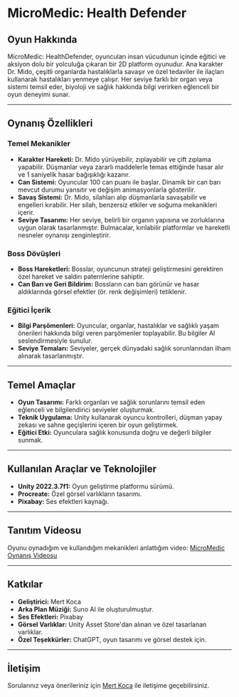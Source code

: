 # MicroMedic: Health Defender

## Oyun Hakkında

MicroMedic: HealthDefender, oyuncuları insan vücudunun içinde eğitici ve aksiyon dolu bir yolculuğa çıkaran bir 2D platform oyunudur. Ana karakter Dr. Mido, çeşitli organlarda hastalıklarla savaşır ve özel tedaviler ile ilaçları kullanarak hastalıkları yenmeye çalışır. Her seviye farklı bir organ veya sistemi temsil eder, biyoloji ve sağlık hakkında bilgi verirken eğlenceli bir oyun deneyimi sunar.

---

## Oynanış Özellikleri

### Temel Mekanikler
- **Karakter Hareketi:** Dr. Mido yürüyebilir, zıplayabilir ve çift zıplama yapabilir. Düşmanlar veya zararlı maddelerle temas ettiğinde hasar alır ve 1 saniyelik hasar bağışıklığı kazanır.
- **Can Sistemi:** Oyuncular 100 can puanı ile başlar. Dinamik bir can barı mevcut durumu yansıtır ve değişim animasyonlarla gösterilir.
- **Savaş Sistemi:** Dr. Mido, silahları alıp düşmanlarla savaşabilir ve engelleri kırabilir. Her silah, benzersiz etkiler ve soğuma mekanikleri içerir.
- **Seviye Tasarımı:** Her seviye, belirli bir organın yapısına ve zorluklarına uygun olarak tasarlanmıştır. Bulmacalar, kırılabilir platformlar ve hareketli nesneler oynanışı zenginleştirir.

### Boss Dövüşleri
- **Boss Hareketleri:** Bosslar, oyuncunun strateji geliştirmesini gerektiren özel hareket ve saldırı paternlerine sahiptir.
- **Can Barı ve Geri Bildirim:** Bossların can barı görünür ve hasar aldıklarında görsel efektler (ör. renk değişimleri) tetiklenir.

### Eğitici İçerik
- **Bilgi Parşömenleri:** Oyuncular, organlar, hastalıklar ve sağlıklı yaşam önerileri hakkında bilgi veren parşömenler toplayabilir. Bu bilgiler AI seslendirmesiyle sunulur.
- **Seviye Temaları:** Seviyeler, gerçek dünyadaki sağlık sorunlarından ilham alınarak tasarlanmıştır.

---

## Temel Amaçlar

- **Oyun Tasarımı:** Farklı organları ve sağlık sorunlarını temsil eden eğlenceli ve bilgilendirici seviyeler oluşturmak.
- **Teknik Uygulama:** Unity kullanarak oyuncu kontrolleri, düşman yapay zekası ve sahne geçişlerini içeren bir oyun geliştirmek.
- **Eğitici Etki:** Oyunculara sağlık konusunda doğru ve değerli bilgiler sunmak.

---

## Kullanılan Araçlar ve Teknolojiler

- **Unity 2022.3.7f1:** Oyun geliştirme platformu sürümü.
- **Procreate:** Özel görsel varlıkların tasarımı.
- **Pixabay:** Ses efektleri kaynağı.

---

## Tanıtım Videosu

Oyunu oynadığım ve kullandığım mekanikleri anlattığım video: [MicroMedic Oynanış Videosu](https://youtu.be/m_FbhqwQgVg?si=ZXUwiu0yc8WHbWtg)

---

## Katkılar

- **Geliştirici:** Mert Koca
- **Arka Plan Müziği:** Suno AI ile oluşturulmuştur.
- **Ses Efektleri:** Pixabay
- **Görsel Varlıklar:** Unity Asset Store'dan alınan ve özel tasarlanan varlıklar.
- **Özel Teşekkürler:** ChatGPT, oyun tasarımı ve görsel destek için.

---

## İletişim

Sorularınız veya önerileriniz için [Mert Koca](mailto:mertkoca.business@hotmail.com) ile iletişime geçebilirsiniz.

